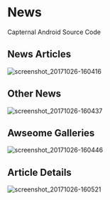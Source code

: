 # News

Capternal Android Source Code 

## News Articles

![screenshot_20171026-160416](https://user-images.githubusercontent.com/15980102/32049871-5ff9e22c-ba6c-11e7-83c6-d2c67045663f.png)

## Other News

![screenshot_20171026-160437](https://user-images.githubusercontent.com/15980102/32049966-c707bfe8-ba6c-11e7-9847-f4ea901cd63a.png)

## Awseome Galleries

![screenshot_20171026-160446](https://user-images.githubusercontent.com/15980102/32049989-e1ba8410-ba6c-11e7-80d2-86549bdb028e.png)

## Article Details

![screenshot_20171026-160521](https://user-images.githubusercontent.com/15980102/32050001-e999ab2a-ba6c-11e7-8624-c835428d237f.png)
